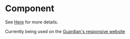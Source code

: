 # Component

See [Here](https://docs.google.com/a/guardian.co.uk/presentation/d/1xumSRs5k-2TUTtWa5b4t0-CVl4Zu_zGPvjyPycm90HY/edit) for more details.

Currently being used on the [Guardian's responsive website](http://www.theguardian.com?view=mobile)
